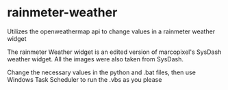 # rainmeter-weather
Utilizes the openweathermap api to change values in a rainmeter weather widget 

The rainmeter Weather widget is an edited version of marcopixel's SysDash weather widget. All the images were also taken from SysDash.

Change the necessary values in the python and .bat files, then use Windows Task Scheduler to run the .vbs as you please
